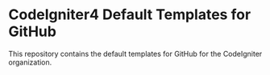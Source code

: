 # CodeIgniter4 Default Templates for GitHub

This repository contains the default templates for GitHub for the CodeIgniter
organization.
